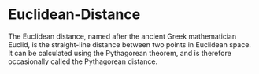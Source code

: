 # Euclidean-Distance
The Euclidean distance, named after the ancient Greek mathematician Euclid, is the straight-line distance between two points in Euclidean space. It can be calculated using the Pythagorean theorem, and is therefore occasionally called the Pythagorean distance.
